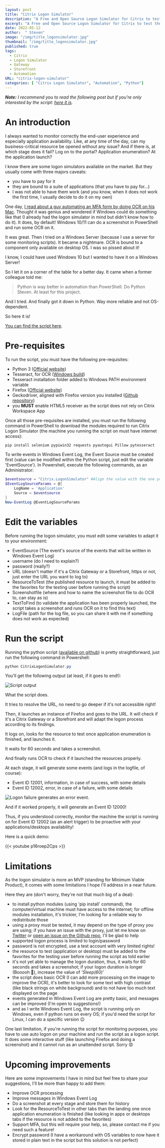 ```yaml
---
layout: post
title: "Citrix Logon Simulator"
description: "A Free and Open Source Logon Simulator for Citrix to test the launch of any published application or desktop, through a Citrix Gateway or Citrix Storefront"
excerpt: "A Free and Open Source Logon Simulator for Citrix to test the launch of any published application or desktop, through a Citrix Gateway or Citrix Storefront"
date: 2022-05-12
author:  " Steven"
image: "/img/title_logonsimulator.jpg"
thumbnail: "/img/title_logonsimulator.jpg"
published: true 
tags:
  - Citrix
  - Logon Simulator
  - Gateway
  - Storefront
  - Automation
URL: "citrix-logon-simulator"
categories: [ "Citrix Logon Simulator", "Automation", "Python"]    
---
```


***Note:** I recommend you to read the following post but if you're only interested by the script: [here it is](https://github.com/SLemonier/Citrix-Logon-Simulator).*

# An introduction

I always wanted to monitor correctly the end-user experience and especially application availability. Like, at any time of the day, can my business-critical resource be opened without any issue? And if there is, at which stage does it fail? Log on to the portal? Application enumeration? At the application launch?

I know there are some logon simulators available on the market. But they usually come with three majors caveats:
- you have to pay for it
- they are bound to a suite of applications (that you have to pay for...)
- I was not able to have them work (and you know, when it does not work the first time, I usually decide to do it on my own)

One day, [I read about a guy automating an MFA form by doing OCR on his Mac](https://tyler.io/lets-reimplement-an-amazing-first-party-feature-in-the-dumbest-way-possible/). Thought it was genius and wondered if Windows could do something like that (I already had the logon simulator in mind but didn't know how to do it). It does, by default! Windows 10/11 can do a screenshot in PowerShell and run some OCR on it.

It was great. Then I tried on a Windows Server (because I use a server for some monitoring scripts). It became a nightmare. OCR is bound to a component only available on desktop OS. I was so pissed about it!

I know, I could have used Windows 10 but I wanted to have it on a Windows Server!

So I let it on a corner of the table for a better day. It came when a former colleague told me:

> Python is way better in automation than PowerShell. Do Python Steven. At least for this project.

And I tried. And finally got it down in Python. Way more reliable and not OS-dependent.

So here it is!

[You can find the script here](https://github.com/SLemonier/Citrix-Logon-Simulator).

# Pre-requisites

To run the script, you must have the following pre-requisites:

- Python 3 ([Official website](https://www.python.org/downloads/))
- Tesseract, for OCR ([Windows build](https://github.com/UB-Mannheim/tesseract/wiki))
- Tesseract installation folder added to Windows PATH environment variable
- Firefox ([Official website](https://www.mozilla.org/en-US/firefox/new/)) 
- Geckodriver, aligned with Firefox version you installed ([Github repository](https://github.com/mozilla/geckodriver/releases))
- you **MUST** enable HTML5 receiver as the script does not rely on Citrix Workspace App

Once all those pre-requisites are installed, you must run the following command in PowerShell to download the modules required to run Citrix Logon Simulator (the machine you running the script on must have internet access):

```Python
pip install selenium pypiwin32 requests pyautogui Pillow pytesseract
```

To write events in Windows Event Log, the Event Source must be created first (value can be modified within the Python script, just edit the variable 'EventSource'). In Powershell, execute the following commands, as an Administrator:
```PowerShell
$eventsource = "Citrix.LogonSimulator" #Align the value with the one you edited in the Python script
$EventLogSourceParams = @{
    LogName = 'Application'
    Source = $eventsource
}
New-EventLog @EventLogSourceParams
```

# Edit the variables

Before running the logon simulator, you must edit some variables to adapt it to your environment:
- EventSource (The event's source of the events that will be written in Windows Event Log)
- username (do I need to explain?)
- password (really?)
- URL (doesn't matter if it's a Citrix Gateway or a Storefront, https or not, just enter the URL you want to log to)
- ResourceToTest (the published resource to launch, it must be added to the favorites for the testing user before running the script)
- Screenshotfile (where and how to name the screenshot file to do OCR to, can stay as is)
- TextToFind (to validate the application has been properly launched, the script takes a screenshot and runs OCR on it to find this text)
- LogFile (path for the log file, so you can share it with me if something does not work as expected)

# Run the script

Running the python script ([available on github](https://github.com/SLemonier/Citrix-Logon-Simulator)) is pretty straightforward, just run the following command in Powershell:

```PowerShell
python CitrixLogonSimulator.py
```

You'll get the following output (at least, if it goes to end!):

![Script output](Script_output.png "Script output... when the resource launched properly!")

What the script does.

It tries to resolve the URL, no need to go deeper if it's not accessible right!

Then, it launches an instance of Firefox and goes to the URL. It will check if it's a Citrix Gateway or a Storefront and will adapt the logon process according to its findings.

It logs on, looks for the resource to test once application enumeration is finished, and launches it.

It waits for 60 seconds and takes a screenshot.

And finally runs OCR to check if it launched the resources properly.

At each stage, it will generate some events (and logs in the logfile, of course):
- Event ID 12001, information, in case of success, with some details
- Event ID 12002, error, in case of a failure, with some details

![Logon failure generates an error event.](Logon-Failure.png "Logon failure generates an error event.")

And if it worked properly, it will generate an Event ID 12000!

Thus, if you understood correctly, monitor the machine the script is running on for Event ID 12002 (as an alert trigger) to be proactive with your applications/desktops availability!

Here is a quick demo:

{{< youtube p16roep2Cps >}}

# Limitations  

As the logon simulator is more an MVP (standing for Minimum Viable Product), it comes with some limitations I hope I'll address in a near future.

Here they are (don't worry, they're not that much big of a deal):
- to install python modules (using 'pip install' command), the computer/virtual machine must have access to the internet; for offline modules installation, it's trickier, I'm looking for a reliable way to redistribute those
- using a proxy must be tested, it may depend on the type of proxy you are using; if you have an issue with the proxy, just let me know on [Twitter](https://twitter.com/StevenLemonier) or [open an issue on the Github repo](https://github.com/SLemonier/Citrix-Logon-Simulator), I'll be glad to help
- supported logon process is limited to login/password
- password is not encrypted, use a test account with very limited rights!
- the resource to test (application or desktop) must be added to the favorites for the testing user before running the script as told earlier
- it's not yet able to manage the logon duration, thus, it waits for 60 seconds and takes a screenshot; if your logon duration is longer (Booooh 🤭), increase the value of *'Sleep(60)'*
- the script does basic OCR (I can add more processing on the image to improve the OCR), it's better to look for some text with high contrast (like black strings on white background) and to not have too much text displayed on the page
- events generated in Windows Event Log are pretty basic, and messages can be improved (I'm open to suggestions!)
- and as I write Windows Event Log, the script is running only on Windows, even if python runs on every OS; if you'd need the script for Linux, I can do a specific version 😉

One last limitation, if you're running the script for monitoring purposes, you have to use auto logon on your machine and run the script as a logon script. It does some interactive stuff (like launching Firefox and doing a screenshot) and it cannot run as an unattended script. Sorry 😟

# Upcoming improvements

Here are some improvements I have in mind but feel free to share your suggestions, I'll be more than happy to add them:

- Improve OCR processing
- Improve messages in Windows Event Log
- Do a screenshot at every stage and store them for history
- Look for the ResourceToTest in other tabs than the landing one once application enumeration is finished (like looking in apps or desktops tabs if the resource is not added to the favorites)
- Support MFA, but this will require your help, so, please contact me if you need such a feature!
- Encrypt password (I have a workaround with OS variables to now have it stored in plain text in the script but this solution is not perfect)